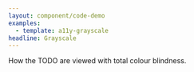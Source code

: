 ```yaml
---
layout: component/code-demo
examples: 
  - template: a11y-grayscale
headline: Grayscale
---
```



How the TODO are viewed with total colour blindness.

